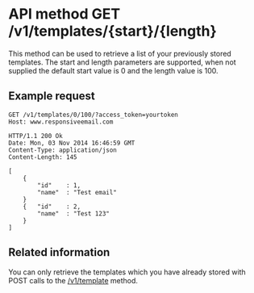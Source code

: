 # API method GET /v1/templates/{start}/{length}

This method can be used to retrieve a list of your previously stored templates.
The start and length parameters are supported, when not supplied the default 
start value is 0 and the length value is 100.

## Example request

```http
GET /v1/templates/0/100/?access_token=yourtoken
Host: www.responsiveemail.com

HTTP/1.1 200 Ok
Date: Mon, 03 Nov 2014 16:46:59 GMT
Content-Type: application/json
Content-Length: 145

[
    {
        "id"    : 1,
        "name"  : "Test email"
    }
    {   "id"    : 2,
        "name"  : "Test 123"
    }
]
```

## Related information

You can only retrieve the templates which you have already stored with POST calls 
to the [/v1/template](ResponsiveEmail/api/post-template) method.

